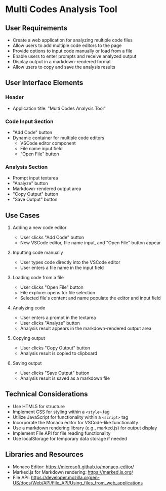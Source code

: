 # Multi Codes Analysis Tool

## User Requirements

- Create a web application for analyzing multiple code files
- Allow users to add multiple code editors to the page
- Provide options to input code manually or load from a file
- Enable users to enter prompts and receive analyzed output
- Display output in a markdown-rendered format
- Allow users to copy and save the analysis results

## User Interface Elements

### Header
- Application title: "Multi Codes Analysis Tool"

### Code Input Section
- "Add Code" button
- Dynamic container for multiple code editors
  - VSCode editor component
  - File name input field
  - "Open File" button

### Analysis Section
- Prompt input textarea
- "Analyze" button
- Markdown-rendered output area
- "Copy Output" button
- "Save Output" button

## Use Cases

1. Adding a new code editor
   - User clicks "Add Code" button
   - New VSCode editor, file name input, and "Open File" button appear

2. Inputting code manually
   - User types code directly into the VSCode editor
   - User enters a file name in the input field

3. Loading code from a file
   - User clicks "Open File" button
   - File explorer opens for file selection
   - Selected file's content and name populate the editor and input field

4. Analyzing code
   - User enters a prompt in the textarea
   - User clicks "Analyze" button
   - Analysis result appears in the markdown-rendered output area

5. Copying output
   - User clicks "Copy Output" button
   - Analysis result is copied to clipboard

6. Saving output
   - User clicks "Save Output" button
   - Analysis result is saved as a markdown file

## Technical Considerations

- Use HTML5 for structure
- Implement CSS for styling within a `<style>` tag
- Utilize JavaScript for functionality within a `<script>` tag
- Incorporate the Monaco editor for VSCode-like functionality
- Use a markdown rendering library (e.g., marked.js) for output display
- Implement File API for file reading functionality
- Use localStorage for temporary data storage if needed

## Libraries and Resources

- Monaco Editor: https://microsoft.github.io/monaco-editor/
- Marked.js for Markdown rendering: https://marked.js.org/
- File API: https://developer.mozilla.org/en-US/docs/Web/API/File_API/Using_files_from_web_applications
